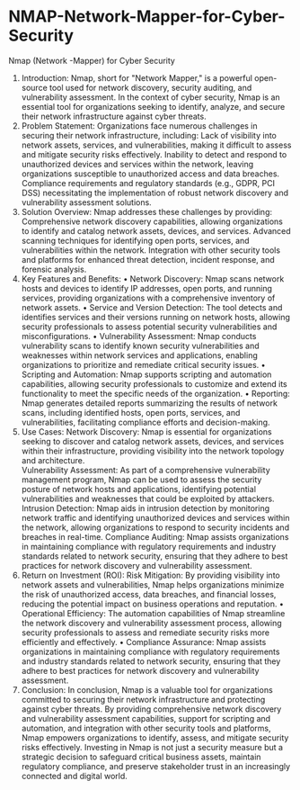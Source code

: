 # NMAP-Network-Mapper-for-Cyber-Security
 Nmap (Network -Mapper) for Cyber Security 
1. Introduction: Nmap, short for "Network Mapper," is a powerful open-source tool used 
for network discovery, security auditing, and vulnerability assessment. In the context of 
cyber security, Nmap is an essential tool for organizations seeking to identify, analyze, and 
secure their network infrastructure against cyber threats. 
2. Problem Statement: Organizations face numerous challenges in securing their network 
infrastructure, including: Lack of visibility into network assets, services, and vulnerabilities, 
making it difficult to assess and mitigate security risks effectively. Inability to detect and 
respond to unauthorized devices and services within the network, leaving organizations 
susceptible to unauthorized access and data breaches. Compliance requirements and 
regulatory standards (e.g., GDPR, PCI DSS) necessitating the implementation of robust 
network discovery and vulnerability assessment solutions. 
3. Solution Overview: Nmap addresses these challenges by providing: Comprehensive 
network discovery capabilities, allowing organizations to identify and catalog network 
assets, devices, and services. Advanced scanning techniques for identifying open ports, 
services, and vulnerabilities within the network. Integration with other security tools and 
platforms for enhanced threat detection, incident response, and forensic analysis. 
4. Key Features and Benefits: 
• Network Discovery: Nmap scans network hosts and devices to identify IP addresses, 
open ports, and running services, providing organizations with a comprehensive 
inventory of network assets. 
• Service and Version Detection: The tool detects and identifies services and their 
versions running on network hosts, allowing security professionals to assess 
potential security vulnerabilities and misconfigurations. 
• Vulnerability Assessment: Nmap conducts vulnerability scans to identify known 
security vulnerabilities and weaknesses within network services and applications, 
enabling organizations to prioritize and remediate critical security issues. 
• Scripting and Automation: Nmap supports scripting and automation capabilities, 
allowing security professionals to customize and extend its functionality to meet the 
specific needs of the organization. 
• Reporting: Nmap generates detailed reports summarizing the results of network 
scans, including identified hosts, open ports, services, and vulnerabilities, 
facilitating compliance efforts and decision-making. 
5. Use Cases: Network Discovery: Nmap is essential for organizations seeking to discover 
and catalog network assets, devices, and services within their infrastructure, providing 
visibility into the network topology and architecture.  
Vulnerability Assessment: As part of a comprehensive vulnerability management program, 
Nmap can be used to assess the security posture of network hosts and applications, 
identifying potential vulnerabilities and weaknesses that could be exploited by attackers. 
Intrusion Detection: Nmap aids in intrusion detection by monitoring network traffic and 
identifying unauthorized devices and services within the network, allowing organizations 
to respond to security incidents and breaches in real-time. 
Compliance Auditing: Nmap assists organizations in maintaining compliance with 
regulatory requirements and industry standards related to network security, ensuring that 
they adhere to best practices for network discovery and vulnerability assessment. 
6. Return on Investment (ROI): Risk Mitigation: By providing visibility into network assets 
and vulnerabilities, Nmap helps organizations minimize the risk of unauthorized access, 
data breaches, and financial losses, reducing the potential impact on business operations 
and reputation. 
• Operational Efficiency: The automation capabilities of Nmap streamline the 
network discovery and vulnerability assessment process, allowing security 
professionals to assess and remediate security risks more efficiently and effectively. 
• Compliance Assurance: Nmap assists organizations in maintaining compliance with 
regulatory requirements and industry standards related to network security, 
ensuring that they adhere to best practices for network discovery and vulnerability 
assessment. 
7. Conclusion: In conclusion, Nmap is a valuable tool for organizations committed to 
securing their network infrastructure and protecting against cyber threats. By providing 
comprehensive network discovery and vulnerability assessment capabilities, support for 
scripting and automation, and integration with other security tools and platforms, Nmap 
empowers organizations to identify, assess, and mitigate security risks effectively. 
Investing in Nmap is not just a security measure but a strategic decision to safeguard critical 
business assets, maintain regulatory compliance, and preserve stakeholder trust in an 
increasingly connected and digital world. 
